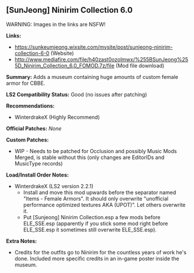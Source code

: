 ## [SunJeong] Ninirim Collection 6.0

WARNING: Images in the links are NSFW!

**Links:**
* https://sunkeumjeong.wixsite.com/mysite/post/sunjeong-ninirim-collection-6-0 (Website)
* http://www.mediafire.com/file/h40zast0ozolmwx/%255BSunJeong%255D_Ninirim_Collection_6.0_FOMOD.7z/file (Mod file download)

**Summary:** Adds a museum containing huge amounts of custom female armor for CBBE.

**LS2 Compatibility Status:** Good (no issues after patching)

**Recommendations:** 
* WinterdrakeX (Highly Recommend)

**Official Patches:**
_None_

**Custom Patches:**
* WIP - Needs to be patched for Occlusion and possibly Music Mods Merged, is stable without this (only changes are EditorIDs and MusicType records)

**Load/Install Order Notes:**
* WinterdrakeX (LS2 version 2.2.1)
  * Install and move this mod upwards before the separator named "Items - Female Armors". It should only overwrite "unofficial performance optimized textures AKA (UPOT)". Let others overwrite it.
  * Put [Sunjeong] Ninirim Collection.esp a few mods before ELE_SSE.esp (apparently if you stick some mod right before ELE_SSE.esp it sometimes still overwrite ELE_SSE.esp).

**Extra Notes:**
* Credits for the outfits go to Ninirim for the countless years of work he's done. Included more specific credits in an in-game poster inside the museum.